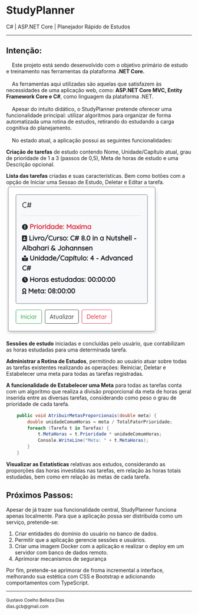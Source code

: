 <h1>StudyPlanner</h1> 
C# | ASP.NET Core | Planejador Rápido de Estudos
<hr>
<h2>Intenção:</h2>
<span>
&nbsp; &nbsp; Este projeto está sendo desenvolvido com o objetivo primário de estudo
e treinamento nas ferramentas da plataforma <strong>.NET Core.</strong>
<br/><br/>
&nbsp; &nbsp; As ferramentas aqui utilizadas são aquelas que satisfazem às necessidades
de uma aplicação web, como: <strong>ASP.NET Core MVC, Entity Framework Core e C#</strong>,
como linguagem da plataforma .NET. 
<br/><br/>
&nbsp; &nbsp; Apesar do intuito didático, o StudyPlanner pretende oferecer uma funcionalidade
principal: utilizar algoritmos para organizar de forma automatizada uma rotina 
de estudos, retirando do estudando a carga cognitiva do planejamento.<br/><br/>
</span>
&nbsp; &nbsp; No estado atual, a aplicação possui as seguintes funcionalidades:

<strong>Criação de tarefas</strong> de estudo contendo Nome, Unidade/Capítulo atual, grau de prioridade de
1 a 3 (passos de 0,5), Meta de horas de estudo e uma Descrição opcional.

<strong>Lista das tarefas</strong> criadas e suas características. Bem como botões
com a opção de Iniciar uma Sessao de Estudo, Deletar e Editar a tarefa.<br/>
![alt text](https://github.com/gubelleza/StudyPlanner/blob/dev/AgendaEstudos/docs/imgs/CardTarefa.png)

<strong>Sessões de estudo</strong> iniciadas e concluídas pelo usuário, que contabilizam
as horas estudadas para uma determinada tarefa.

<strong>Administrar a Rotina de Estudos</strong>, permitindo ao usuário atuar sobre 
todas as tarefas existentes realizando as operações: Reiniciar, Deletar e Estabelecer
uma meta para todas as tarefas registradas.

<strong>A funcionalidade de Estabelecer uma Meta</strong> para todas as tarefas conta com um
algoritmo que realiza a divisão proporcional da meta de horas geral inserida
entre as diversas tarefas, considerando como peso o grau de prioridade de 
cada tarefa.     

```C#
    public void AtribuirMetasProporcionais(double meta) {
        double unidadeComumHoras = meta / TotalFatorPrioridade;            
        foreach (Tarefa t in Tarefas) {
            t.MetaHoras = t.Prioridade * unidadeComumHoras;
            Console.WriteLine("Meta: " + t.MetaHoras);
        }
    }     
``` 
<strong>Visualizar as Estatísticas</strong> relativas aos estudos, considerando as
proporções das horas investidas nas tarefas, em relação às horas totais estudadas,
bem como em relação às metas de cada tarefa.

<h2>Próximos Passos:</h2>
<span>
    Apesar de já trazer sua funcionalidade central, StudyPlanner funciona apenas localmente.
    Para que a aplicação possa ser distribuída como um serviço, pretende-se: 
</span>
<ol>
    <li>Criar entidades do domínio do usuário no banco de dados.</li>
    <li>Permitir que a aplicação gerencie sessões e usuários.</li>
    <li>
    Criar uma imagem Docker com a aplicação e realizar o deploy em um servidor com
    banco de dados remoto.
    </li>
    <li>Aprimorar mecanismos de segurança</li>
</ol>
<span>
    Por fim, pretende-se aprimorar de froma incremental a interface, melhorando sua
    estética com CSS e Bootstrap e adicionando comportamentos com TypeScript.
</span>
<br>
<hr>
<footer>
<small>
Gustavo Coelho Belleza Dias<br>
dias.gcb@gmail.com
</small>
</footer>

